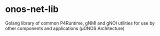 <!--
SPDX-FileCopyrightText: 2022 Intel Corporation

SPDX-License-Identifier: Apache-2.0
-->

# onos-net-lib
Golang library of common P4Runtime, gNMI and gNOI utilities for use by other components and applications (µONOS Architecture)
